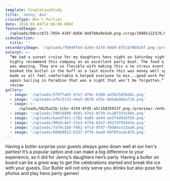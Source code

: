 ```yaml
---
template: SingleCaseStudy
title: 'Jenny, Aus'
cruiseType: Hen's Parties
date: 2018-05-04T14:00:00.000Z
featuredImage: >-
  /uploads/b0cccb72-7054-410f-8d56-9e87b0a9e5e8.png-/crop/1080x1223/0,0/-/preview/
videoSection:
  title: ''
secondaryImage: '/uploads/f6049fe4-b264-43f8-9db9-875cb700424f.png-/preview/'
excerpt: >-
  “We had a sunset cruise for my daughters hens night on Saturday night. I can
  highly recommend this company as an excellent party boat. The food & service
  was amazing. They are so flexible with making this a no stress event. We
  booked the butler in the buff as a last minute this was money well spent he
  made us all feel comfortable & helped everyone to mix...good work Pete. Thanks
  again Sailing in Paradise that was a night that won't be forgotten.” Facebook
  review 
gallery:
  - image: '/uploads/5f0ffa03-97e7-4f0c-b300-a43b2503bd4c.png'
  - image: '/uploads/afbc5133-e6e5-4678-afdc-045ab46ba716.png'
  - image: >-
      /uploads/bb25a21b-1cbc-4159-8fd5-a5c15835933f.png-/preview/-/enhance/26/
  - image: '/uploads/290c6890-9dd1-47e3-8f39-ec207333140a.png'
  - image: '/uploads/baedf42c-c782-4a85-ab94-ae3f4d93b556.png'
  - image: '/uploads/90b5c4e7-f2e3-4754-82e7-d42fd793d43e.png'
  - image: '/uploads/7a79c1b9-f961-4fcd-9fd7-f0d8ece33aa0.png'
  - image: '/uploads/889b9013-b257-4ff6-baa9-6970facdc879.png'
---
```

Having a butler surprise your guests always goes down well at our hen's parties! It’s a popular option and can make a big difference to your experience, as it did for Jenny’s daughters hen’s party. Having a butler on board can be a great way to get the celebrations started and break the ice with your guests. Our Butler will not only serve you drinks but also pose for photos and play hens party games!

